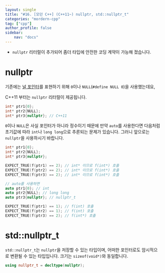 ```yaml
---
layout: single
title: "#16. [모던 C++] (C++11~) nullptr, std::nullptr_t"
categories: "mordern-cpp"
tag: ["cpp"]
author_profile: false
sidebar: 
    nav: "docs"
---
```


* `nullptr` 리터럴이 추가되어 좀더 타입에 안전한 코딩 계약이 가능해 졌습니다.

# nullptr

기존에는 [널 포인터](https://tango1202.github.io/classic-cpp-guide/classic-cpp-guide-pointer-reference/#%EB%84%90-%ED%8F%AC%EC%9D%B8%ED%84%B0)를 표현하기 위해 `0`이나 `NULL`(`#define NULL 0`)을 사용했는데요, 

C++11 부터는 `nullptr` 리터럴이 제공됩니다.

```cpp
int* ptr1{0};
int* ptr2{NULL};
int* ptr3{nullptr}; // C++11
```

`0`이나 `NULL`은 사실 포인터가 아니라 정수이기 때문에 만약 `auto`를 사용한다면 다음처럼 초기값에 따라 `int`나 `long long`으로 추론되는 문제가 있습니다. 그러니 앞으로는 `nullptr`을 사용하시기 바랍니다.


```cpp
int* ptr1{0};
int* ptr2{NULL};
int* ptr3{nullptr};

EXPECT_TRUE(f(ptr1) == 2); // int* 이므로 f(int*) 호출
EXPECT_TRUE(f(ptr2) == 2); // int* 이므로 f(int*) 호출
EXPECT_TRUE(f(ptr3) == 2); // int* 이므로 f(int*) 호출

// auto를 사용하면
auto ptr1{0}; // int
auto ptr2{NULL}; // long long
auto ptr3{nullptr}; // nullptr_t

EXPECT_TRUE(f(ptr1) == 1); // f(int) 호출  
EXPECT_TRUE(f(ptr2) == 1); // f(int) 호출
EXPECT_TRUE(f(ptr3) == 2); // f(int*) 호출
```

# std::nullptr_t

`std::nullptr_t`는 `nullptr`을 저장할 수 있는 타입이며, 어떠한 포인터로도 암시적으로 변환될 수 있는 타입입니다. 크기는 `sizeof(void*)`와 동일합니다.

```cpp
using nullptr_t = decltype(nullptr);
```
